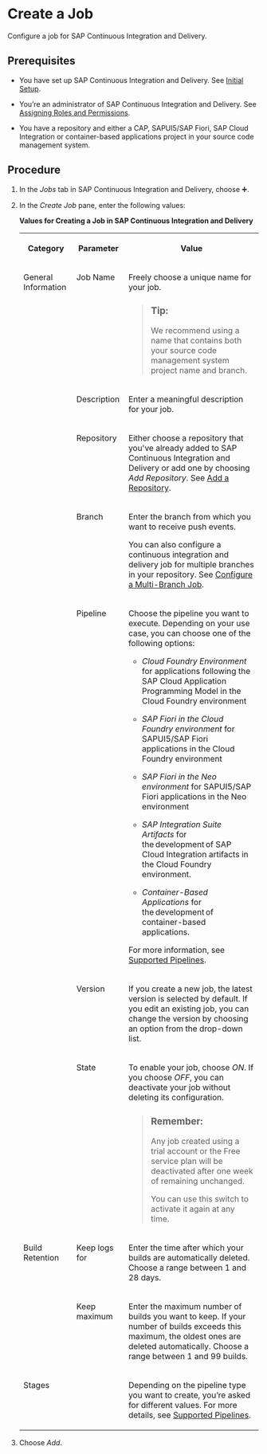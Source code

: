 <!-- loiod748920175554221be1ba8b461ada030 -->

<link rel="stylesheet" type="text/css" href="css/sap-icons.css"/>

# Create a Job

Configure a job for SAP Continuous Integration and Delivery.



<a name="loiod748920175554221be1ba8b461ada030__prereq_q2l_4z1_xlb"/>

## Prerequisites

-   You have set up SAP Continuous Integration and Delivery. See [Initial Setup](initial-setup-719acaf.md).

-   You’re an administrator of SAP Continuous Integration and Delivery. See [Assigning Roles and Permissions](assigning-roles-and-permissions-c679ebd.md).

-   You have a repository and either a CAP, SAPUI5/SAP Fiori, SAP Cloud Integration or container-based applications project in your source code management system.




<a name="loiod748920175554221be1ba8b461ada030__steps_ibx_ckz_ykb"/>

## Procedure

1.  In the *Jobs* tab in SAP Continuous Integration and Delivery, choose :heavy_plus_sign:.

2.  In the *Create Job* pane, enter the following values:

    **Values for Creating a Job in SAP Continuous Integration and Delivery**


    <table>
    <tr>
    <th valign="top">

    Category
    
    </th>
    <th valign="top">

    Parameter
    
    </th>
    <th valign="top">

    Value
    
    </th>
    </tr>
    <tr>
    <td valign="top" rowspan="7">
    
    General Information
    
    </td>
    <td valign="top">
    
    Job Name
    
    </td>
    <td valign="top">
    
    Freely choose a unique name for your job.

    > ### Tip:  
    > We recommend using a name that contains both your source code management system project name and branch.


    
    </td>
    </tr>
    <tr>
    <td valign="top">
    
    Description
    
    </td>
    <td valign="top">
    
    Enter a meaningful description for your job.
    
    </td>
    </tr>
    <tr>
    <td valign="top">
    
    Repository
    
    </td>
    <td valign="top">
    
    Either choose a repository that you've already added to SAP Continuous Integration and Delivery or add one by choosing *Add Repository*. See [Add a Repository](add-a-repository-fc55872.md).
    
    </td>
    </tr>
    <tr>
    <td valign="top">
    
    Branch
    
    </td>
    <td valign="top">
    
    Enter the branch from which you want to receive push events.

    You can also configure a continuous integration and delivery job for multiple branches in your repository. See [Configure a Multi-Branch Job](configure-a-multi-branch-job-d52d3ca.md).
    
    </td>
    </tr>
    <tr>
    <td valign="top">
    
    Pipeline
    
    </td>
    <td valign="top">
    
    Choose the pipeline you want to execute. Depending on your use case, you can choose one of the following options:

    -   *Cloud Foundry Environment* for applications following the SAP Cloud Application Programming Model in the Cloud Foundry environment

    -   *SAP Fiori in the Cloud Foundry environment* for SAPUI5/SAP Fiori applications in the Cloud Foundry environment

    -   *SAP Fiori in the Neo environment* for SAPUI5/SAP Fiori applications in the Neo environment

    -   *SAP Integration Suite Artifacts* for the development of SAP Cloud Integration artifacts in the Cloud Foundry environment.

    -   *Container-Based Applications* for the development of container-based applications.


    For more information, see [Supported Pipelines](supported-pipelines-e293286.md).
    
    </td>
    </tr>
    <tr>
    <td valign="top">
    
    Version
    
    </td>
    <td valign="top">
    
    If you create a new job, the latest version is selected by default. If you edit an existing job, you can change the version by choosing an option from the drop-down list.
    
    </td>
    </tr>
    <tr>
    <td valign="top">
    
    State
    
    </td>
    <td valign="top">
    
    To enable your job, choose *ON*. If you choose *OFF*, you can deactivate your job without deleting its configuration.

    > ### Remember:  
    > Any job created using a trial account or the Free service plan will be deactivated after one week of remaining unchanged.
    > 
    > You can use this switch to activate it again at any time.


    
    </td>
    </tr>
    <tr>
    <td valign="top" rowspan="2">
    
    Build Retention
    
    </td>
    <td valign="top">
    
    Keep logs for
    
    </td>
    <td valign="top">
    
    Enter the time after which your builds are automatically deleted. Choose a range between 1 and 28 days.
    
    </td>
    </tr>
    <tr>
    <td valign="top">
    
    Keep maximum
    
    </td>
    <td valign="top">
    
    Enter the maximum number of builds you want to keep. If your number of builds exceeds this maximum, the oldest ones are deleted automatically. Choose a range between 1 and 99 builds.
    
    </td>
    </tr>
    <tr>
    <td valign="top" colspan="2">
    
    Stages
    
    </td>
    <td valign="top">
    
    Depending on the pipeline type you want to create, you’re asked for different values. For more details, see [Supported Pipelines](supported-pipelines-e293286.md).
    
    </td>
    </tr>
    </table>
    
3.  Choose *Add*.


